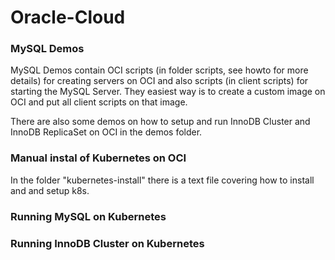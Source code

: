 # Oracle-Cloud

### MySQL Demos
MySQL Demos contain OCI scripts (in folder scripts, see howto for more details) for creating servers on OCI and also scripts (in client scripts) for starting the MySQL Server. They easiest way is to create a custom image on OCI and put all client scripts on that image.

There are also some demos on how to setup and run InnoDB Cluster and InnoDB ReplicaSet on OCI in the demos folder.

### Manual instal of Kubernetes on OCI
In the folder "kubernetes-install" there is a text file covering how to install and and setup k8s.

### Running MySQL on Kubernetes

### Running InnoDB Cluster on Kubernetes
